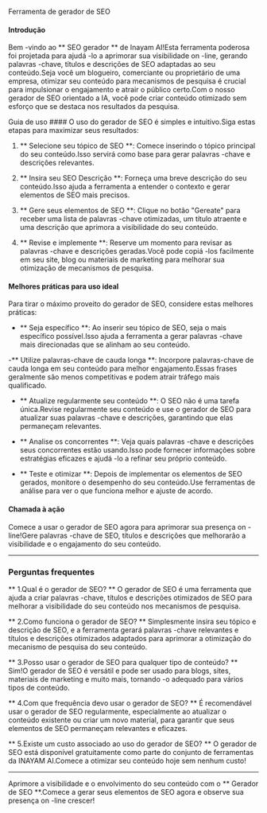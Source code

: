 Ferramenta de gerador de SEO

#### Introdução
Bem -vindo ao ** SEO gerador ** de Inayam AI!Esta ferramenta poderosa foi projetada para ajudá -lo a aprimorar sua visibilidade on -line, gerando palavras -chave, títulos e descrições de SEO adaptadas ao seu conteúdo.Seja você um blogueiro, comerciante ou proprietário de uma empresa, otimizar seu conteúdo para mecanismos de pesquisa é crucial para impulsionar o engajamento e atrair o público certo.Com o nosso gerador de SEO orientado a IA, você pode criar conteúdo otimizado sem esforço que se destaca nos resultados da pesquisa.

Guia de uso ####
O uso do gerador de SEO é simples e intuitivo.Siga estas etapas para maximizar seus resultados:

1. ** Selecione seu tópico de SEO **: Comece inserindo o tópico principal do seu conteúdo.Isso servirá como base para gerar palavras -chave e descrições relevantes.

2. ** Insira seu SEO Descrição **: Forneça uma breve descrição do seu conteúdo.Isso ajuda a ferramenta a entender o contexto e gerar elementos de SEO mais precisos.

3. ** Gere seus elementos de SEO **: Clique no botão "Gereate" para receber uma lista de palavras -chave otimizadas, um título atraente e uma descrição que aprimora a visibilidade do seu conteúdo.

4. ** Revise e implemente **: Reserve um momento para revisar as palavras -chave e descrições geradas.Você pode copiá -los facilmente em seu site, blog ou materiais de marketing para melhorar sua otimização de mecanismos de pesquisa.

#### Melhores práticas para uso ideal
Para tirar o máximo proveito do gerador de SEO, considere estas melhores práticas:

- ** Seja específico **: Ao inserir seu tópico de SEO, seja o mais específico possível.Isso ajuda a ferramenta a gerar palavras -chave mais direcionadas que se alinham ao seu conteúdo.

-** Utilize palavras-chave de cauda longa **: Incorpore palavras-chave de cauda longa em seu conteúdo para melhor engajamento.Essas frases geralmente são menos competitivas e podem atrair tráfego mais qualificado.

- ** Atualize regularmente seu conteúdo **: O SEO não é uma tarefa única.Revise regularmente seu conteúdo e use o gerador de SEO para atualizar suas palavras -chave e descrições, garantindo que elas permaneçam relevantes.

- ** Analise os concorrentes **: Veja quais palavras -chave e descrições seus concorrentes estão usando.Isso pode fornecer informações sobre estratégias eficazes e ajudá -lo a refinar seu próprio conteúdo.

- ** Teste e otimizar **: Depois de implementar os elementos de SEO gerados, monitore o desempenho do seu conteúdo.Use ferramentas de análise para ver o que funciona melhor e ajuste de acordo.

#### Chamada à ação
Comece a usar o gerador de SEO agora para aprimorar sua presença on -line!Gere palavras -chave de SEO, títulos e descrições que melhorarão a visibilidade e o engajamento do seu conteúdo.

----

### Perguntas frequentes

** 1.Qual é o gerador de SEO? **
O gerador de SEO é uma ferramenta que ajuda a criar palavras -chave, títulos e descrições otimizados de SEO para melhorar a visibilidade do seu conteúdo nos mecanismos de pesquisa.

** 2.Como funciona o gerador de SEO? **
Simplesmente insira seu tópico e descrição de SEO, e a ferramenta gerará palavras -chave relevantes e títulos e descrições otimizados adaptados para aprimorar a otimização do mecanismo de pesquisa do seu conteúdo.

** 3.Posso usar o gerador de SEO para qualquer tipo de conteúdo? **
Sim!O gerador de SEO é versátil e pode ser usado para blogs, sites, materiais de marketing e muito mais, tornando -o adequado para vários tipos de conteúdo.

** 4.Com que frequência devo usar o gerador de SEO? **
É recomendável usar o gerador de SEO regularmente, especialmente ao atualizar o conteúdo existente ou criar um novo material, para garantir que seus elementos de SEO permaneçam relevantes e eficazes.

** 5.Existe um custo associado ao uso do gerador de SEO? **
O gerador de SEO está disponível gratuitamente como parte do conjunto de ferramentas da INAYAM AI.Comece a otimizar seu conteúdo hoje sem nenhum custo!

----

Aprimore a visibilidade e o envolvimento do seu conteúdo com o ** Gerador de SEO **.Comece a gerar seus elementos de SEO agora e observe sua presença on -line crescer!